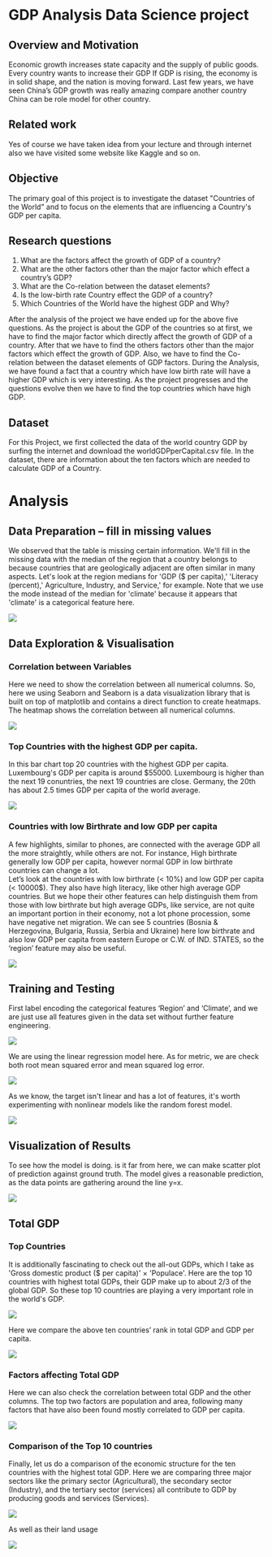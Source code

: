 # GDP Analysis Data Science project

## Overview and Motivation
Economic growth increases state capacity and the supply of public goods. Every country wants to increase their GDP If GDP is rising, the economy is in solid shape, and the nation is moving forward. Last few years, we have seen China’s GDP growth was really amazing compare another country China can be role model for other country. 

## Related work
Yes of course we have taken idea from your lecture and through internet also we have visited some website like Kaggle and so on.

## Objective
The primary goal of this project is to investigate the dataset "Countries of the World" and to focus on the elements that are influencing a Country's GDP per capita.

## Research questions
1. What are the factors affect the growth of GDP of a country?
2. What are the other factors other than the major factor which effect a country’s GDP?
3. What are the Co-relation between the dataset elements?
4. Is the low-birth rate Country effect the GDP of a country?
5. Which Countries of the World have the highest GDP and Why?

After the analysis of the project we have ended up for the above five questions. As the project is about the GDP of the countries so at first, we have to find the major factor which directly affect the growth of GDP of a country.
After that we have to find the others factors other than the major factors which effect the growth of GDP. Also, we have to find the Co-relation between the dataset elements of GDP factors.
During the Analysis, we have found a fact that a country which have low birth rate will have a higher GDP which is very interesting.
As the project progresses and the questions evolve then we have to find the top countries which have high GDP.

## Dataset
For this Project, we first collected the data of the world country GDP by surfing the internet and download the worldGDPperCapital.csv file.
In the dataset, there are information about the ten factors which are needed to calculate GDP of a Country.


# Analysis

## Data Preparation – fill in missing values
We observed that the table is missing certain information. We'll fill in the missing data with the median of the region that a country belongs to because countries that are geologically adjacent are often similar in many aspects. Let's look at the region medians for 'GDP ($ per capita),' 'Literacy (percent),' Agriculture, Industry, and Service,' for example. Note that we use the mode instead of the median for 'climate' because it appears that 'climate' is a categorical feature here.

<img src="images/GDP1.PNG"/>

## Data Exploration & Visualisation
### Correlation between Variables
Here we need to show the correlation between all numerical columns. So, here we using Seaborn and Seaborn is a data visualization library that is built on top of matplotlib and contains a direct function to create heatmaps. The heatmap shows the correlation between all numerical columns.

<img src="images/GDP2.PNG"/>

### Top Countries with the highest GDP per capita.
In this bar chart top 20 countries with the highest GDP per capita. Luxembourg's GDP per capita is around $55000. Luxembourg is higher than the next 19 conuntries, the next 19 countries are close. Germany, the 20th has about 2.5 times GDP per capita of the world average.

<img src="images/GDP3.PNG"/>

### Countries with low Birthrate and low GDP per capita
A few highlights, similar to phones, are connected with the average GDP all the more straightly, while others are not. For instance, High birthrate generally low GDP per capita, however normal GDP in low birthrate countries can change a lot.<br>
Let’s look at the countries with low birthrate (< 10%) and low GDP per capita (< 10000$). They also have high literacy, like other high average GDP countries. But we hope their other features can help distinguish them from those with low birthrate but high average GDPs, like service, are not quite an important portion in their economy, not a lot phone procession, some have negative net migration. We can see 5 countries (Bosnia & Herzegovina, Bulgaria, Russia, Serbia and Ukraine) here low birthrate and also low GDP per capita from eastern Europe or C.W. of IND. STATES, so the ‘region’ feature may also be useful.

<img src="images/GDP4.PNG"/>

## Training and Testing
First label encoding the categorical features ‘Region’ and ‘Climate’, and we are just use all features given in the data set without further feature engineering.

<img src="images/GDP5.PNG"/>

We are using the linear regression model here. As for metric, we are check both root mean squared error and mean squared log error.

<img src="images/GDP6.PNG"/>

As we know, the target isn't linear and has a lot of features, it's worth experimenting with nonlinear models like the random forest model.

<img src="images/GDP7.PNG"/>

## Visualization of Results

To see how the model is doing. is it far from here, we can make scatter plot of prediction against ground truth. The model gives a reasonable prediction, as the data points are gathering around the line y=x.

<img src="images/GDP8.PNG"/>

## Total GDP
### Top Countries

It is additionally fascinating to check out the all-out GDPs, which I take as 'Gross domestic product ($ per capita)' × 'Populace'. Here are the top 10 countries with highest total GDPs, their GDP make up to about 2/3 of the global GDP. So these top 10 countries are playing a very important role in the world's GDP.

<img src="images/GDP9.PNG"/>

Here we compare the above ten countries’ rank in total GDP and GDP per capita.

<img src="images/GDP10.PNG"/>

### Factors affecting Total GDP

Here we can also check the correlation between total GDP and the other columns. The top two factors are population and area, following many factors that have also been found mostly correlated to GDP per capita.

<img src="images/GDP11.PNG"/>

### Comparison of the Top 10 countries

Finally, let us do a comparison of the economic structure for the ten countries with the highest total GDP. Here we are comparing three major sectors like the primary sector (Agricultural), the secondary sector (Industry), and the tertiary sector (services) all contribute to GDP by producing goods and services (Services).

<img src="images/GDP12.PNG"/>

As well as their land usage

<img src="images/GDP13.PNG"/>


